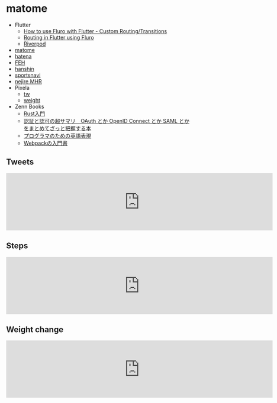 # matome

- Flutter
  - [How to use Fluro with Flutter - Custom Routing/Transitions](./flutter_how_to_use_fluro.html)
  - [Routing in Flutter using Fluro](./routeing_in_flutter_using_fluro.html)
  - [Riverpod](https://y-moriya.github.io/river_pod/docs/getting_started)
- [matome](https://twitter.com/euro_s/lists/matome)
- [hatena](https://b.hatena.ne.jp)
- [FEH](https://twitter.com/FE_Heroes_JP)
- [hanshin](https://twitter.com/hanshintigersjp)
- [sportsnavi](https://baseball.yahoo.co.jp/npb)
- [nejire MHR](http://nejiten.halfmoon.jp/index.cgi?vid=17093#form)
- Pixela
  - [tw](https://pixe.la/v1/users/euro/graphs/twitter.html)
  - [weight](https://pixe.la/v1/users/euro/graphs/weight.html)
- Zenn Books
  - [Rust入門](https://zenn.dev/mebiusbox/books/22d4c1ed9b0003)
  - [認証と認可の超サマリ　OAuth とか OpenID Connect とか SAML とかをまとめてざっと把握する本](https://zenn.dev/suzuki_hoge/books/2021-05-authentication-and-authorization-0259d3f)
  - [プログラマのための英語表現](https://zenn.dev/suin/books/95b809f05f2a248b6edc)
  - [Webpackの入門書](https://zenn.dev/yuri/books/4391b9280f823061932c)

## Tweets  
<iframe src="https://pixe.la/v1/users/euro/graphs/twitter.html?mode=simple" height="155" width="720" frameborder="0"></iframe>

## Steps  
<iframe src="https://pixe.la/v1/users/euro/graphs/steps.html?mode=simple" height="155" width="720" frameborder="0"></iframe>

## Weight change
<iframe src="https://pixe.la/v1/users/euro/graphs/weight.html?mode=simple" height="155" width="720" frameborder="0"></iframe>
